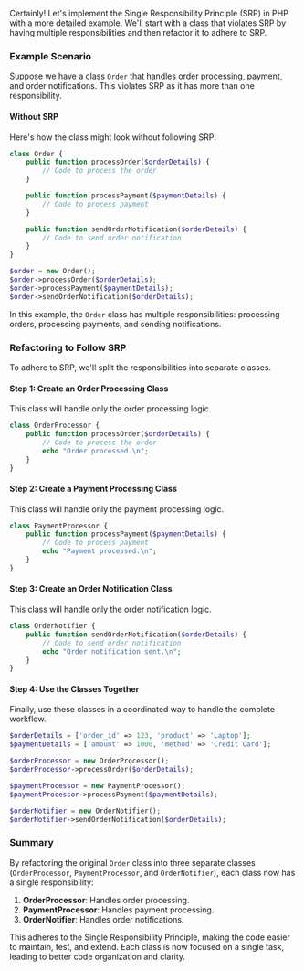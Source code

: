 Certainly! Let's implement the Single Responsibility Principle (SRP) in PHP with a more detailed example. We'll start with a class that violates SRP by having multiple responsibilities and then refactor it to adhere to SRP.

### Example Scenario

Suppose we have a class `Order` that handles order processing, payment, and order notifications. This violates SRP as it has more than one responsibility.

#### Without SRP

Here's how the class might look without following SRP:

```php
class Order {
    public function processOrder($orderDetails) {
        // Code to process the order
    }

    public function processPayment($paymentDetails) {
        // Code to process payment
    }

    public function sendOrderNotification($orderDetails) {
        // Code to send order notification
    }
}

$order = new Order();
$order->processOrder($orderDetails);
$order->processPayment($paymentDetails);
$order->sendOrderNotification($orderDetails);
```

In this example, the `Order` class has multiple responsibilities: processing orders, processing payments, and sending notifications.

### Refactoring to Follow SRP

To adhere to SRP, we'll split the responsibilities into separate classes.

#### Step 1: Create an Order Processing Class

This class will handle only the order processing logic.

```php
class OrderProcessor {
    public function processOrder($orderDetails) {
        // Code to process the order
        echo "Order processed.\n";
    }
}
```

#### Step 2: Create a Payment Processing Class

This class will handle only the payment processing logic.

```php
class PaymentProcessor {
    public function processPayment($paymentDetails) {
        // Code to process payment
        echo "Payment processed.\n";
    }
}
```

#### Step 3: Create an Order Notification Class

This class will handle only the order notification logic.

```php
class OrderNotifier {
    public function sendOrderNotification($orderDetails) {
        // Code to send order notification
        echo "Order notification sent.\n";
    }
}
```

#### Step 4: Use the Classes Together

Finally, use these classes in a coordinated way to handle the complete workflow.

```php
$orderDetails = ['order_id' => 123, 'product' => 'Laptop'];
$paymentDetails = ['amount' => 1000, 'method' => 'Credit Card'];

$orderProcessor = new OrderProcessor();
$orderProcessor->processOrder($orderDetails);

$paymentProcessor = new PaymentProcessor();
$paymentProcessor->processPayment($paymentDetails);

$orderNotifier = new OrderNotifier();
$orderNotifier->sendOrderNotification($orderDetails);
```

### Summary

By refactoring the original `Order` class into three separate classes (`OrderProcessor`, `PaymentProcessor`, and `OrderNotifier`), each class now has a single responsibility:

1. **OrderProcessor**: Handles order processing.
2. **PaymentProcessor**: Handles payment processing.
3. **OrderNotifier**: Handles order notifications.

This adheres to the Single Responsibility Principle, making the code easier to maintain, test, and extend. Each class is now focused on a single task, leading to better code organization and clarity.
